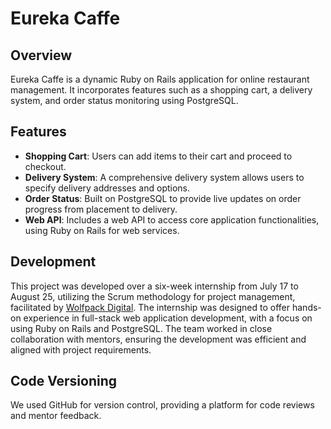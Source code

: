 # Eureka Caffe

## Overview
Eureka Caffe is a dynamic Ruby on Rails application for online restaurant management. It incorporates features such as a shopping cart, a delivery system, and order status monitoring using PostgreSQL.

## Features
- **Shopping Cart**: Users can add items to their cart and proceed to checkout.
- **Delivery System**: A comprehensive delivery system allows users to specify delivery addresses and options.
- **Order Status**: Built on PostgreSQL to provide live updates on order progress from placement to delivery.
- **Web API**: Includes a web API to access core application functionalities, using Ruby on Rails for web services.

## Development
This project was developed over a six-week internship from July 17 to August 25, utilizing the Scrum methodology for project management, facilitated by [Wolfpack Digital](https://www.wolfpack-digital.com/). The internship was designed to offer hands-on experience in full-stack web application development, with a focus on using Ruby on Rails and PostgreSQL. The team worked in close collaboration with mentors, ensuring the development was efficient and aligned with project requirements.

## Code Versioning
We used GitHub for version control, providing a platform for code reviews and mentor feedback.

